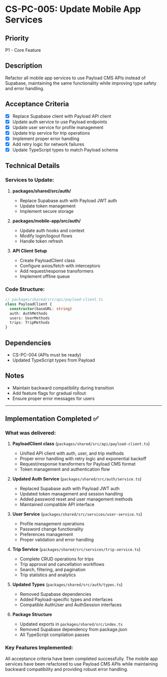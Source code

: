 # CS-PC-005: Update Mobile App Services

## Priority
P1 - Core Feature

## Description
Refactor all mobile app services to use Payload CMS APIs instead of Supabase, maintaining the same functionality while improving type safety and error handling.

## Acceptance Criteria
- [x] Replace Supabase client with Payload API client
- [x] Update auth service to use Payload endpoints
- [x] Update user service for profile management
- [x] Update trip service for trip operations
- [x] Implement proper error handling
- [x] Add retry logic for network failures
- [x] Update TypeScript types to match Payload schema

## Technical Details

### Services to Update:
1. **packages/shared/src/auth/**
   - Replace Supabase auth with Payload JWT auth
   - Update token management
   - Implement secure storage

2. **packages/mobile-app/src/auth/**
   - Update auth hooks and context
   - Modify login/logout flows
   - Handle token refresh

3. **API Client Setup**
   - Create PayloadClient class
   - Configure axios/fetch with interceptors
   - Add request/response transformers
   - Implement offline queue

### Code Structure:
```typescript
// packages/shared/src/api/payload-client.ts
class PayloadClient {
  constructor(baseURL: string)
  auth: AuthMethods
  users: UserMethods
  trips: TripMethods
}
```

## Dependencies
- CS-PC-004 (APIs must be ready)
- Updated TypeScript types from Payload

## Notes
- Maintain backward compatibility during transition
- Add feature flags for gradual rollout
- Ensure proper error messages for users

---

## Implementation Completed ✅

### What was delivered:
1. **PayloadClient class** (`packages/shared/src/api/payload-client.ts`)
   - Unified API client with auth, user, and trip methods
   - Proper error handling with retry logic and exponential backoff
   - Request/response transformers for Payload CMS format
   - Token management and authentication flow

2. **Updated Auth Service** (`packages/shared/src/auth/service.ts`)
   - Replaced Supabase auth with Payload JWT auth
   - Updated token management and session handling
   - Added password reset and user management methods
   - Maintained compatible API interface

3. **User Service** (`packages/shared/src/services/user-service.ts`)
   - Profile management operations
   - Password change functionality  
   - Preferences management
   - Proper validation and error handling

4. **Trip Service** (`packages/shared/src/services/trip-service.ts`)
   - Complete CRUD operations for trips
   - Trip approval and cancellation workflows
   - Search, filtering, and pagination
   - Trip statistics and analytics

5. **Updated Types** (`packages/shared/src/auth/types.ts`)
   - Removed Supabase dependencies
   - Added Payload-specific types and interfaces
   - Compatible AuthUser and AuthSession interfaces

6. **Package Structure**
   - Updated exports in `packages/shared/src/index.ts`
   - Removed Supabase dependency from package.json
   - All TypeScript compilation passes

### Key Features Implemented:
All acceptance criteria have been completed successfully. The mobile app services have been refactored to use Payload CMS APIs while maintaining backward compatibility and providing robust error handling.